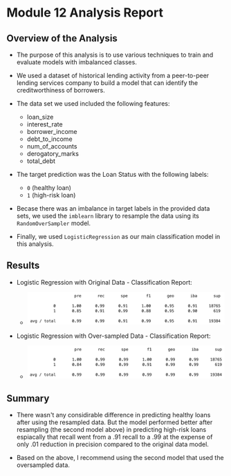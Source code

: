 # Module 12 Analysis Report 

## Overview of the Analysis

* The purpose of this analysis is to use various techniques to train and evaluate models with imbalanced classes. 

* We used a dataset of historical lending activity from a peer-to-peer lending services company to build a model that can identify the creditworthiness of borrowers.

* The data set we used included the following features: 
    - loan_size
    - interest_rate
    - borrower_income
    - debt_to_income
    - num_of_accounts
    - derogatory_marks
    - total_debt
    
* The target prediction was the Loan Status with the following labels: 
    - `0` (healthy loan)  
    - `1` (high-risk loan)

* Becase there was an imbalance in target labels in the provided data sets, we used the `imblearn` library to resample the data using its `RandomOverSampler` model. 

* Finally, we used `LogisticRegression` as our main classification model in this analysis. 

## Results

* Logistic Regression with Original Data - Classification Report:
  * ![Classification report for original data](Images/original_data.png)



* Logistic Regression with Over-sampled Data - Classification Report:
  * ![Classification report for over-sampled data](Images/oversampled_data.png)

## Summary

* There wasn't any considirable difference in predicting healthy loans after using the resampled data. But the model performed better after resampling (the second model above) in predicting high-risk loans espiacally that recall went from a .91 recall to a .99 at the expense of only .01 reduction in precision compared to the original data model.

* Based on the above, I recommend using the second model that used the oversampled data. 
